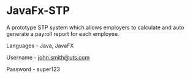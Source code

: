 # JavaFx-STP
A prototype STP system which allows employers to calculate and auto generate a payroll report for each employee. 

Languages - Java, JavaFX

Username - john.smith@uts.com

Password - super123
